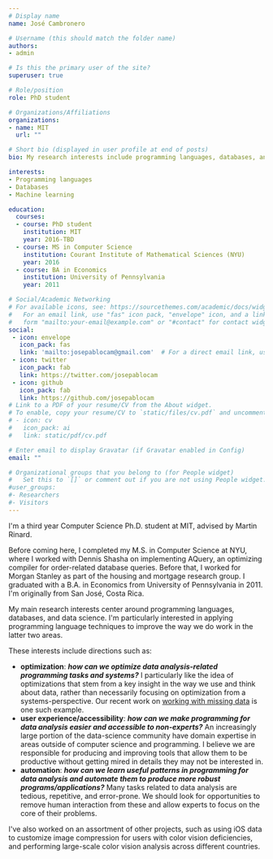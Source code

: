 ```yaml
---
# Display name
name: José Cambronero

# Username (this should match the folder name)
authors:
- admin

# Is this the primary user of the site?
superuser: true

# Role/position
role: PhD student

# Organizations/Affiliations
organizations:
- name: MIT
  url: ""

# Short bio (displayed in user profile at end of posts)
bio: My research interests include programming languages, databases, and machine learning.

interests:
- Programming languages
- Databases
- Machine learning

education:
  courses:
  - course: PhD student
    institution: MIT
    year: 2016-TBD
  - course: MS in Computer Science
    institution: Courant Institute of Mathematical Sciences (NYU)
    year: 2016
  - course: BA in Economics
    institution: University of Pennsylvania
    year: 2011

# Social/Academic Networking
# For available icons, see: https://sourcethemes.com/academic/docs/widgets/#icons
#   For an email link, use "fas" icon pack, "envelope" icon, and a link in the
#   form "mailto:your-email@example.com" or "#contact" for contact widget.
social:
 - icon: envelope
   icon_pack: fas
   link: 'mailto:josepablocam@gmail.com'  # For a direct email link, use "mailto:test@example.org".
 - icon: twitter
   icon_pack: fab
   link: https://twitter.com/josepablocam
 - icon: github
   icon_pack: fab
   link: https://github.com/josepablocam
# Link to a PDF of your resume/CV from the About widget.
# To enable, copy your resume/CV to `static/files/cv.pdf` and uncomment the lines below.
# - icon: cv
#   icon_pack: ai
#   link: static/pdf/cv.pdf

# Enter email to display Gravatar (if Gravatar enabled in Config)
email: ""

# Organizational groups that you belong to (for People widget)
#   Set this to `[]` or comment out if you are not using People widget.
#user_groups:
#- Researchers
#- Visitors
---
```


I'm a third year Computer Science Ph.D.
student at MIT, advised by Martin Rinard.

Before coming here, I completed my M.S. in Computer Science at NYU,
where I worked with Dennis Shasha on implementing AQuery, an optimizing
compiler for order-related database queries. Before that, I worked for Morgan Stanley as part of the
housing and mortgage research group. I graduated with a B.A. in Economics
from University of Pennsylvania in 2011. I'm originally from San José, Costa Rica.

My main research interests center around programming languages,
databases, and data science. I'm particularly interested in applying
programming language techniques to improve the way we do work in the latter
two areas.

These interests include directions such as:

- **optimization**: ***how can we optimize data analysis-related programming tasks and systems?*** I particularly like the idea of optimizations that
  stem from a key insight in the way we use and think about data, rather than
  necessarily focusing on optimization from a systems-perspective. Our
  recent work on [working with missing data](publication/vldb2017/) is one such example.
- **user experience/accessibility**: ***how can we make programming for data analysis easier and accessible to non-experts?*** An increasingly large
  portion of the data-science community have domain expertise in areas
  outside of computer science and programming. I believe we are responsible
  for producing and improving tools that allow them to be productive without
  getting mired in details they may not be interested in.
- **automation**: ***how can we learn useful patterns in programming for data analysis and automate them to produce more robust programs/applications?***
  Many tasks related to data analysis are tedious, repetitive, and error-prone. We should look for opportunities to remove human interaction from these
  and allow experts to focus on the core of their problems.

I've also worked on an assortment of other projects, such
as using iOS data to customize image compression for users with color vision
deficiencies, and performing large-scale color vision analysis across different
countries.
